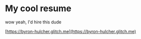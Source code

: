 # My cool resume

wow yeah, I'd hire this dude

[https://byron-hulcher.glitch.me](https://byron-hulcher.glitch.me)


